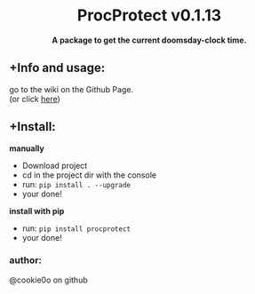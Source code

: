 <div align=center>
  
  # ProcProtect v0.1.13
  
  **A package to get the current doomsday-clock time.**
</div>

## +Info and usage:
go to the wiki on the Github Page.  
(or click [here](https://github.com/cookie0o/ProcProtect/wiki))

## +Install:
**manually**
- Download project
- cd in the project dir with the console
- run: `pip install . --upgrade`
- your done!

**install with pip**
- run: `pip install procprotect`
- your done!


### author:
@cookie0o on github
